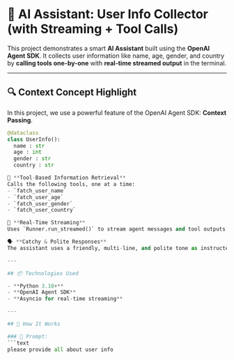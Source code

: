 # 🤖 AI Assistant: User Info Collector (with Streaming + Tool Calls)

This project demonstrates a smart **AI Assistant** built using the **OpenAI Agent SDK**. It collects user information like name, age, gender, and country by **calling tools one-by-one** with **real-time streamed output** in the terminal.

---

## 🔍 Context Concept Highlight

In this project, we use a powerful feature of the OpenAI Agent SDK: **Context Passing**.

```python
@dataclass
class UserInfo():
  name : str
  age : int
  gender : str
  country : str

🧰 **Tool-Based Information Retrieval**  
Calls the following tools, one at a time:
- `fatch_user_name`
- `fatch_user_age`
- `fatch_user_gender`
- `fatch_user_country`

🔄 **Real-Time Streaming**  
Uses `Runner.run_streamed()` to stream agent messages and tool outputs directly in the terminal.

🗣️ **Catchy & Polite Responses**  
The assistant uses a friendly, multi-line, and polite tone as instructed.

---

## 📦 Technologies Used

- **Python 3.10+**
- **OpenAI Agent SDK**
- **Asyncio for real-time streaming**

---

## 🧪 How It Works

### 🧾 Prompt:
```text
please provide all about user info

